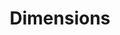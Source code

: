 ---
layout: default
bigquery: https://console.cloud.google.com/bigquery?p=covid-19-dimensions-ai&page=table&d=data&t=publications
contributors: Digital Science, https://www.digital-science.com/
cost: Free for personal, non-commercial use.
description: Dimensions contains more than 100 million publications, ranging from
  articles published in scholarly journals, books and book chapters, to preprints
  and conference proceedings. All publications are contextualized with linked data
  sets, funding, publications, patents, clinical trials, and policy documents. You
  can also view associated categories, funders, institutions, and researcher profiles.
documentation: https://docs.dimensions.ai/bigquery/index.html
last_edit: 04/09/2022, 09:30:17
location: https://www.dimensions.ai/products/free/
maintained_by: Digital Science, https://www.digital-science.com/
schema_fields:
- id
- acronym
- research_org_countries
- gender
- associated_publication_doi
- volume
- funding_amount
- expiration_date
- legal_status
- issue
- repository_id
- resulting_publication_ids
- start_year
- reference_ids
- funding_usd
- linkout
- citations
- open_access_categories_v2
- research_org_city_names
- funder_org
- original_assignee
- journal_lists
- kind
- grant_number
- isbn
- pmid
- associated_grant_ids
- registry
- repository_url
- funding_cad
- funder_org_cities
- category_for
- associated_publication_pmid
- foa_number
- publication_ids
- funding_currency
- category_icrp_ct
- publication_year
- active_years
- parent_id
- acknowledgements
- end_date
- investigators
- funding_eur
- publication_date
- family_count
- concepts
- doi
- date_inserted
- patent_ids
- citations_count
- expiration_year
- funding_cny
- assignee_orgs
- journal
- date_imported_gbq
- funding_gbp
- cpc
- funding_chf
- established
- status
- proceedings_title
- funder_org_acronyms
- end_year
- original_title
- subtitles
- wikipedia_url
- external_ids
- email_address
- legal_events
- license
- type
- current_assignee
- research_org_state_names
- book_series_title
- repository_name
- created_date
- types
- priority_date
- name
- application_number
- aliases
- research_org_country_names
- embargo_date
- conference
- date_print
- description
- research_org_state_codes
- ipcr
- funder_org_countries
- language
- category_rcdc
- links
- family_members_ids
- cited_by_ids
- category_hra
- altmetrics
- inventor_names
- funding_nzd
- publisher
- mesh_terms
- jurisdiction
- abstract
- relationships
- year
- authors
- current_assignee_countries
- arxiv_id
- metrics
- filing_year
- citation_string
- start_date
- priority_year
- clinical_trial_ids
- resulting_publication_doi
- interventions
- granted_year
- original_abstract
- date_online
- source_id
- pages
- assignee_countries
- granted_date
- original_assignee_countries
- research_org_cities
- associated_publication_id
- phase
- funder_countries
- funder_org_state_codes
- filing_status
- date
- organisation_details
- category_icrp_cso
- labels
- editors
- original_assignee_orgs
- title
- funding_jpy
- funding_details
- filing_date
- family_id
- open_access_categories
- funding_aud
- conditions
- supporting_grant_ids
- category_sdg
- categories
- acronyms
- current_assignee_orgs
- book_title
- category_hrcs_hc
- researcher_ids
- date_normal
- pmcid
- category_hrcs_rac
- address
- funder_orgs
- category_bra
- category_uoa
- research_orgs
- mesh_headings
- date_modified
- eisbn
- associated_publication_arxiv_id
- brief_title
shortname: dimensions
tags:
- scholarly literature
- patents
- funding
- clinical trials
- academic profiles
terms_of_use: 'Use of both the Dimensions COVID-19 dataset and full Dimensions dataset
  are subject to the Dimensions Terms of use: https://www.dimensions.ai/policies-terms-legal '
title: Dimensions
uuid: dcff88bd-fe6b-4fdb-8159-809bf9d7bc1c
---